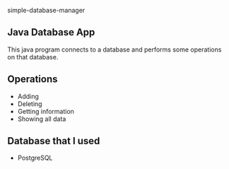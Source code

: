 ﻿simple-database-manager

## Java Database App
This java program connects to a database and performs some operations on that database.

## Operations
- Adding
- Deleting
- Getting information
- Showing all data

## Database that I used
- PostgreSQL
